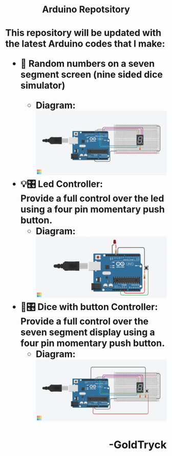 <h1 align="center"> Arduino Repotsitory<h1>

<p>This repository will be updated with the latest Arduino codes that I make:</p>
<ul>
    <li>🎲 Random numbers on a seven segment screen (nine sided dice simulator)</li>
    <ul>
        <li>
        <summary>Diagram:</summary>
        <img src="src/seven_segment_display_diagram.png">
        </li>
    </ul>
    </li>
    <li>
        <summary>💡🎛️ Led Controller:</summary>
        Provide a full control over the led using a four pin momentary push button.
        <ul>
            <li>
            <summary>Diagram:</summary>
                <img src="src/led_controller_diagram.png">
            </li>
        </ul>
    </li>
    <li>
        <summary>🎲🎛️ Dice with button Controller:</summary>
        Provide a full control over the seven segment display using a four pin momentary push button.
        <ul>
            <li>
            <summary>Diagram:</summary>
                <img src="src/dice_simulator_button_diagram.png">
            </li>
        </ul>
    </li>
<h3 align="right">-GoldTryck<h3>